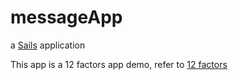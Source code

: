# messageApp

a [Sails](http://sailsjs.org) application

This app is a 12 factors app demo, refer to [12 factors](https://github.com/njj6666/labs/tree/master/12factor)
